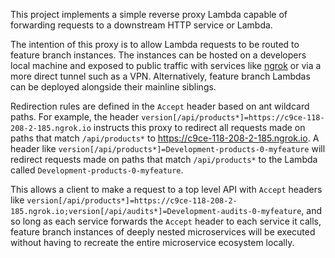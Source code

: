 This project implements a simple reverse proxy Lambda capable of forwarding requests to a downstream HTTP service
or Lambda.

The intention of this proxy is to allow Lambda requests to be routed to feature branch instances. The instances can be
hosted on a developers local machine and exposed to public traffic with services like [ngrok](https://ngrok.com/) or via
a more direct tunnel such as a VPN. Alternatively, feature branch Lambdas can be deployed alongside their mainline
siblings.

Redirection rules are defined in the `Accept` header based on ant wildcard paths. For example, the header 
`version[/api/products*]=https://c9ce-118-208-2-185.ngrok.io` instructs this proxy to redirect all requests made on
paths that match `/api/products*` to https://c9ce-118-208-2-185.ngrok.io. A header like
`version[/api/products*]=Development-products-0-myfeature` will redirect requests made on
paths that match `/api/products*` to the Lambda called `Development-products-0-myfeature`.

This allows a client to make a request to a top level API with `Accept` headers like 
`version[/api/products*]=https://c9ce-118-208-2-185.ngrok.io;version[/api/audits*]=Development-audits-0-myfeature`,
and so long as each service forwards the `Accept` header to each service it calls, feature branch instances of 
deeply nested microservices will be executed without having to recreate the entire microservice ecosystem locally.